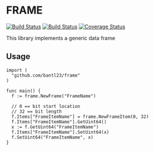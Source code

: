 FRAME
=====

[![Build Status](https://travis-ci.org/bantl23/frame.svg?branch=master)](https://travis-ci.org/bantl23/frame)
[![Build Status](https://drone.io/github.com/bantl23/frame/status.png)](https://drone.io/github.com/bantl23/frame/latest)
[![Coverage Status](https://coveralls.io/repos/github/bantl23/frame/badge.svg?branch=master)](https://coveralls.io/github/bantl23/frame?branch=master)

This library implements a generic data frame

## Usage

```
import (
  "github.com/bantl23/frame"
)

func main() {
  f := frame.NewFrame("FrameName")

  // 0 == bit start location
  // 32 == bit length
  f.Items["FrameItemName"] = frame.NewFrameItem(0, 32)
  f.Items["FrameItemName"].GetUint64()
  x := f.GetUint64("FrameItemName")
  f.Items["FrameItemName"].SetUint64(x)
  f.SetUint64("FrameItemName", x)
}
```
